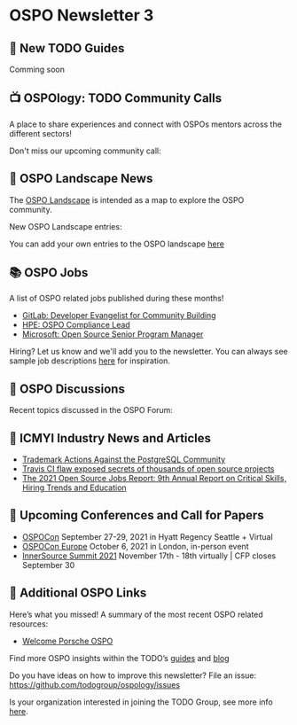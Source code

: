 # OSPO Newsletter 3

## 📖 New TODO Guides

Comming soon


## 📺 OSPOlogy: TODO Community Calls

A place to share experiences and connect with OSPOs mentors across the different sectors! 

Don't miss our upcoming community call: 


## 🌄 OSPO Landscape News

The [OSPO Landscape](https://l.todogroup.org) is intended as a map to explore the OSPO community.

New OSPO Landscape entries:


You can add your own entries to the OSPO landscape [here](https://github.com/todogroup/ospolandscape#new-entries)

## 📚 OSPO Jobs

A list of OSPO related jobs published during these months!

* [GitLab: Developer Evangelist for Community Building](https://boards.greenhouse.io/gitlab/jobs/5372369002)
* [HPE: OSPO Compliance Lead](https://careers.hpe.com/job/Hewlett-Packard-Enterprise-Ft.-Collins-Colorado/160075718)
* [Microsoft: Open Source Senior Program Manager](https://careers.microsoft.com/us/en/job/1150137/Open-Source-Senior-Program-Manager-Remote-WFH/)


Hiring? Let us know and we'll add you to the newsletter. You can always see sample job descriptions [here](https://github.com/todogroup/job-descriptions) for inspiration.

## 🙋 OSPO Discussions

Recent topics discussed in the OSPO Forum:


## 📌 ICMYI Industry News and Articles

* [Trademark Actions Against the PostgreSQL Community
](https://www.postgresql.org/about/news/trademark-actions-against-the-postgresql-community-2302/)
* [Travis CI flaw exposed secrets of thousands of open source projects](https://arstechnica.com/information-technology/2021/09/travis-ci-flaw-exposed-secrets-for-thousands-of-open-source-projects/)
* [The 2021 Open Source Jobs Report: 9th Annual Report on Critical Skills, Hiring Trends and Education](https://www.linuxfoundation.org/resources/publications/open-source-jobs-report-2021/?SSAID=862413&sscid=91k5_ob0r2)

## 📎 Upcoming Conferences and Call for Papers

* [OSPOCon](https://events.linuxfoundation.org/ospocon/) September 27-29, 2021 in Hyatt Regency Seattle + Virtual
* [OSPOCon Europe](https://events.linuxfoundation.org/ospocon-europe/) October 6, 2021 in London, in-person event
* [InnerSource Summit 2021](https://docs.google.com/forms/d/e/1FAIpQLSeJL83Pi-Xsmu6cMYZZghdiVukJuch6qkKFnvGlgfCxujYHkg/viewform) November 17th - 18th virtually | CFP closes September 30

## 👀 Additional OSPO Links 

Here’s what you missed! A summary of the most recent OSPO related resources:

* [Welcome Porsche OSPO](https://newsroom.porsche.com/en/2021/innovation/porsche-launch-new-open-source-initiative-25798.html)

Find more OSPO insights within the TODO’s [guides](https://todogroup.org/guides/) and [blog](https://todogroup.org/blog/)

Do you have ideas on how to improve this newsletter? File an issue: https://github.com/todogroup/ospology/issues

Is your organization interested in joining the TODO Group, see more info [here](https://todogroup.org/join/).
